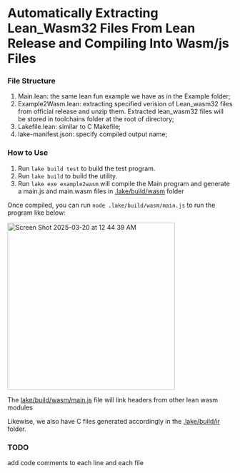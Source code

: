 # Automatically Extracting Lean_Wasm32 Files From Lean Release and Compiling Into Wasm/js Files

### File Structure

1. Main.lean: the same lean fun example we have as in the Example folder;
2. Example2Wasm.lean: extracting specified verision of Lean_wasm32 files from official release and unzip them. Extracted lean_wasm32 files will be stored in
    toolchains folder at the root of directory;
4. Lakefile.lean: similar to C Makefile;
5. lake-manifest.json: specify compiled output name;
   

### How to Use

1. Run `lake build test` to build the test program.
2. Run `lake build` to build the utility.
3. Run `lake exe example2wasm` will compile the Main program and generate a main.js and main.wasm files in [.lake/build/wasm](https://github.com/sallywang147/LeanFunFix/tree/main/src/Example2Wasm/.lake/build/wasm) folder

Once compiled, you can run `node .lake/build/wasm/main.js` to run the program like below: 


<img width="375" alt="Screen Shot 2025-03-20 at 12 44 39 AM" src="https://github.com/user-attachments/assets/46e16b7a-b456-47f6-b755-228559592782" />

The [lake/build/wasm/main.js](https://github.com/sallywang147/LeanFunFix/blob/main/src/Example2Wasm/.lake/build/wasm/main.js) file will link headers from other lean wasm modules 

Likewise, we also have C files generated accordingly in the [.lake/build/ir](https://github.com/sallywang147/LeanFunFix/tree/main/src/Example2Wasm/.lake/build/ir) folder. 

### TODO
add code comments to each line and each file 
